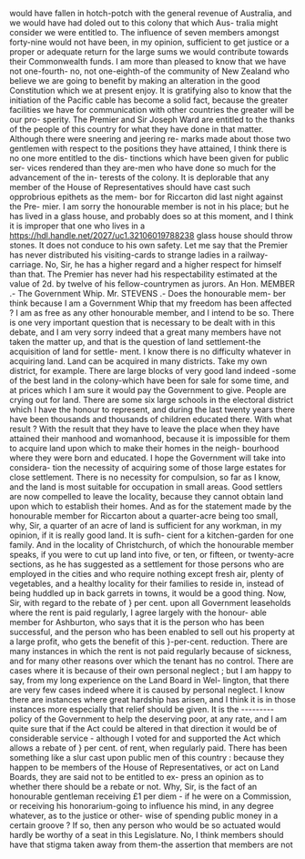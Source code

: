 would have fallen in hotch-potch with the general revenue of Australia, and we would have had doled out to this colony that which Aus- tralia might consider we were entitled to. The influence of seven members amongst forty-nine would not have been, in my opinion, sufficient to get justice or a proper or adequate return for the large sums we would contribute towards their Commonwealth funds. I am more than pleased to know that we have not one-fourth- no, not one-eighth-of the community of New Zealand who believe we are going to benefit by making an alteration in the good Constitution which we at present enjoy. It is gratifying also to know that the initiation of the Pacific cable has become a solid fact, because the greater facilities we have for communication with other countries the greater will be our pro- sperity. The Premier and Sir Joseph Ward are entitled to the thanks of the people of this country for what they have done in that matter. Although there were sneering and jeering re- marks made about those two gentlemen with respect to the positions they have attained, I think there is no one more entitled to the dis- tinctions which have been given for public ser- vices rendered than they are-men who have done so much for the advancement of the in- terests of the colony. It is deplorable that any member of the House of Representatives should have cast such opprobrious epithets as the mem- bor for Riccarton did last night against the Pre- mier. I am sorry the honourable member is not in his place; but he has lived in a glass house, and probably does so at this moment, and I think it is improper that one who lives in a https://hdl.handle.net/2027/uc1.32106019788238 glass house should throw stones. It does not conduce to his own safety. Let me say that the Premier has never distributed his visiting-cards to strange ladies in a railway-carriage. No, Sir, he has a higher regard and a higher respect for himself than that. The Premier has never had his respectability estimated at the value of 2d. by twelve of his fellow-countrymen as jurors. An Hon. MEMBER .- The Government Whip. Mr. STEVENS .- Does the honourable mem- ber think because I am a Government Whip that my freedom has been affected ? I am as free as any other honourable member, and I intend to be so. There is one very important question that is necessary to be dealt with in this debate, and I am very sorry indeed that a great many members have not taken the matter up, and that is the question of land settlement-the acquisition of land for settle- ment. I know there is no difficulty whatever in acquiring land. Land can be acquired in many districts. Take my own district, for example. There are large blocks of very good land indeed -some of the best land in the colony-which have been for sale for some time, and at prices which I am sure it would pay the Government to give. People are crying out for land. There are some six large schools in the electoral district which I have the honour to represent, and during the last twenty years there have been thousands and thousands of children educated there. With what result ? With the result that they have to leave the place when they have attained their manhood and womanhood, because it is impossible for them to acquire land upon which to make their homes in the neigh- bourhood where they were born and educated. I hope the Government will take into considera- tion the necessity of acquiring some of those large estates for close settlement. There is no necessity for compulsion, so far as I know, and the land is most suitable for occupation in small areas. Good settlers are now compelled to leave the locality, because they cannot obtain land upon which to establish their homes. And as for the statement made by the honourable member for Riccarton about a quarter-acre being too small, why, Sir, a quarter of an acre of land is sufficient for any workman, in my opinion, if it is really good land. It is sufh- cient for a kitchen-garden for one family. And in the locality of Christchurch, of which the honourable member speaks, if you were to cut up land into five, or ten, or fifteen, or twenty-acre sections, as he has suggested as a settlement for those persons who are employed in the cities and who require nothing except fresh air, plenty of vegetables, and a healthy locality for their families to reside in, instead of being huddled up in back garrets in towns, it would be a good thing. Now, Sir, with regard to the rebate of } per cent. upon all Government leaseholds where the rent is paid regularly, I agree largely with the honour- able member for Ashburton, who says that it is the person who has been successful, and the person who has been enabled to sell out his property at a large profit, who gets the benefit of this }-per-cent. reduction. There are many instances in which the rent is not paid regularly because of sickness, and for many other reasons over which the tenant has no control. There are cases where it is because of their own personal neglect ; but I am happy to say, from my long experience on the Land Board in Wel- lington, that there are very few cases indeed where it is caused by personal neglect. I know there are instances where great hardship has arisen, and I think it is in those instances more especially that relief should be given. It is the \--------- policy of the Government to help the deserving poor, at any rate, and I am quite sure that if the Act could be altered in that direction it would be of considerable service - although I voted for and supported the Act which allows a rebate of } per cent. of rent, when regularly paid. There has been something like a slur cast upon public men of this country : because they happen to be members of the House of Representatives, or act on Land Boards, they are said not to be entitled to ex- press an opinion as to whether there should be a rebate or not. Why, Sir, is the fact of an honourable gentleman receiving £1 per diem - if he were on a Commission, or receiving his honorarium-going to influence his mind, in any degree whatever, as to the justice or other- wise of spending public money in a certain groove ? If so, then any person who would be so actuated would hardly be worthy of a seat in this Legislature. No, I think members should have that stigma taken away from them-the assertion that members are not 